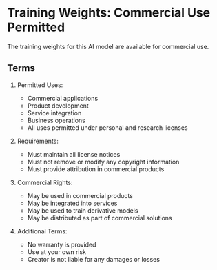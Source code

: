 # Training Weights: Commercial Use Permitted

The training weights for this AI model are available for commercial use.

## Terms

1. Permitted Uses:
   - Commercial applications
   - Product development
   - Service integration
   - Business operations
   - All uses permitted under personal and research licenses

2. Requirements:
   - Must maintain all license notices
   - Must not remove or modify any copyright information
   - Must provide attribution in commercial products

3. Commercial Rights:
   - May be used in commercial products
   - May be integrated into services
   - May be used to train derivative models
   - May be distributed as part of commercial solutions

4. Additional Terms:
   - No warranty is provided
   - Use at your own risk
   - Creator is not liable for any damages or losses 